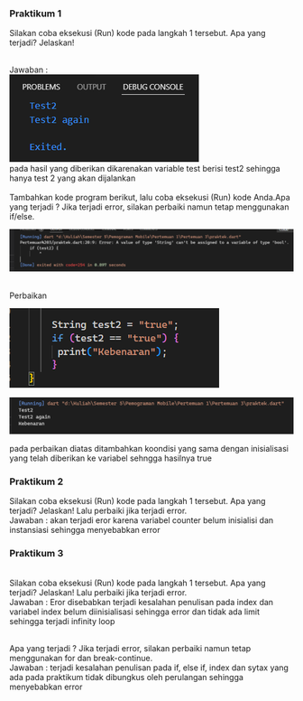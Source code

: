 ### Praktikum 1 <br>
Silakan coba eksekusi (Run) kode pada langkah 1 tersebut. Apa yang terjadi? Jelaskan!

<br>Jawaban : <br>
![alt text](image.png)
<br>
pada hasil yang diberikan dikarenakan variable test berisi test2 sehingga hanya test 2 yang akan dijalankan 
<br><br>
Tambahkan kode program berikut, lalu coba eksekusi (Run) kode Anda.Apa yang terjadi ? Jika terjadi error, silakan perbaiki namun tetap menggunakan if/else.

![alt text](image-1.png)

<br> Perbaikan <br>

![alt text](image-3.png)

![alt text](image-2.png)

pada perbaikan diatas ditambahkan koondisi yang sama dengan inisialisasi yang telah diberikan ke variabel sehngga hasilnya true

### Praktikum 2 <br>
Silakan coba eksekusi (Run) kode pada langkah 1 tersebut. Apa yang terjadi? Jelaskan! Lalu perbaiki jika terjadi error.
<br>Jawaban :
akan terjadi eror karena variabel counter belum inisialisi dan instansiasi sehingga menyebabkan error

### Praktikum 3 <br>
<br> Silakan coba eksekusi (Run) kode pada langkah 1 tersebut. Apa yang terjadi? Jelaskan! Lalu perbaiki jika terjadi error.
<br>
Jawaban : Eror disebabkan terjadi kesalahan penulisan pada index dan variabel index belum diinisialisasi sehingga error dan tidak ada limit sehingga terjadi infinity loop

<br>
Apa yang terjadi ? Jika terjadi error, silakan perbaiki namun tetap menggunakan for dan break-continue.<br>
Jawaban : terjadi kesalahan penulisan pada if, else if, index dan sytax yang ada pada praktikum tidak dibungkus oleh perulangan sehingga menyebabkan error
